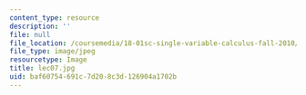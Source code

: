 ```yaml
---
content_type: resource
description: ''
file: null
file_location: /coursemedia/18-01sc-single-variable-calculus-fall-2010/baf60754691c7d208c3d126904a1702b_lec07.jpg
file_type: image/jpeg
resourcetype: Image
title: lec07.jpg
uid: baf60754-691c-7d20-8c3d-126904a1702b
---
```

